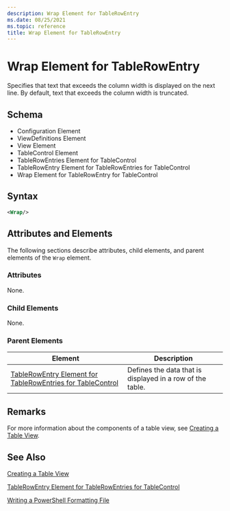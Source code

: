 ```yaml
---
description: Wrap Element for TableRowEntry
ms.date: 08/25/2021
ms.topic: reference
title: Wrap Element for TableRowEntry
---
```

# Wrap Element for TableRowEntry

Specifies that text that exceeds the column width is displayed on the next line. By default, text
that exceeds the column width is truncated.

## Schema

- Configuration Element
- ViewDefinitions Element
- View Element
- TableControl Element
- TableRowEntries Element for TableControl
- TableRowEntry Element for TableRowEntries for TableControl
- Wrap Element for TableRowEntry for TableControl

## Syntax

```xml
<Wrap/>
```

## Attributes and Elements

The following sections describe attributes, child elements, and parent elements of the `Wrap`
element.

### Attributes

None.

### Child Elements

None.

### Parent Elements

|Element|Description|
|-------------|-----------------|
|[TableRowEntry Element for TableRowEntries for TableControl](./tablerowentry-element-for-tablerowentries-for-tablecontrol-format.md)|Defines the data that is displayed in a row of the table.|

## Remarks

For more information about the components of a table view, see [Creating a Table View](./creating-a-table-view.md).

## See Also

[Creating a Table View](./creating-a-table-view.md)

[TableRowEntry Element for TableRowEntries for TableControl](./tablerowentry-element-for-tablerowentries-for-tablecontrol-format.md)

[Writing a PowerShell Formatting File](./writing-a-powershell-formatting-file.md)
